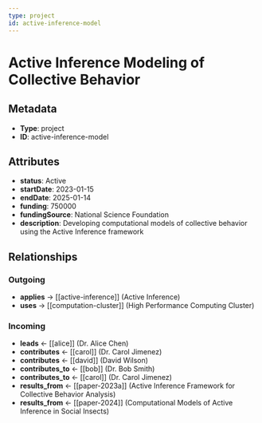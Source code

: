 ```yaml
---
type: project
id: active-inference-model
---
```


# Active Inference Modeling of Collective Behavior

## Metadata

- **Type**: project
- **ID**: active-inference-model

## Attributes

- **status**: Active
- **startDate**: 2023-01-15
- **endDate**: 2025-01-14
- **funding**: 750000
- **fundingSource**: National Science Foundation
- **description**: Developing computational models of collective behavior using the Active Inference framework

## Relationships

### Outgoing

- **applies** → [[active-inference]] (Active Inference)
- **uses** → [[computation-cluster]] (High Performance Computing Cluster)

### Incoming

- **leads** ← [[alice]] (Dr. Alice Chen)
- **contributes** ← [[carol]] (Dr. Carol Jimenez)
- **contributes** ← [[david]] (David Wilson)
- **contributes_to** ← [[bob]] (Dr. Bob Smith)
- **contributes_to** ← [[carol]] (Dr. Carol Jimenez)
- **results_from** ← [[paper-2023a]] (Active Inference Framework for Collective Behavior Analysis)
- **results_from** ← [[paper-2024]] (Computational Models of Active Inference in Social Insects)

